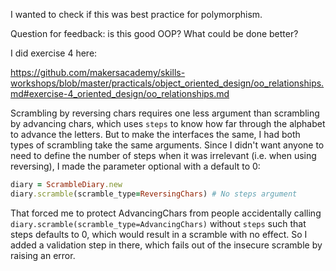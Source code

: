 I wanted to check if this was best practice for polymorphism.

Question for feedback: is this good OOP? What could be done better?

I did exercise 4 here:

https://github.com/makersacademy/skills-workshops/blob/master/practicals/object_oriented_design/oo_relationships.md#exercise-4_oriented_design/oo_relationships.md

Scrambling by reversing chars requires one less argument than scrambling by advancing chars, which uses `steps` to know how far through the alphabet to advance the letters. But to make the interfaces the same, I had both types of scrambling take the same arguments. Since I didn't want anyone to need to define the number of steps when it was irrelevant (i.e. when using reversing), I made the parameter optional with a default to 0:

```ruby
diary = ScrambleDiary.new
diary.scramble(scramble_type=ReversingChars) # No steps argument
```

That forced me to protect AdvancingChars from people accidentally calling `diary.scramble(scramble_type=AdvancingChars)` without `steps` such that steps defaults to 0, which would result in a scramble with no effect. So I added a validation step in there, which fails out of the insecure scramble by raising an error.

